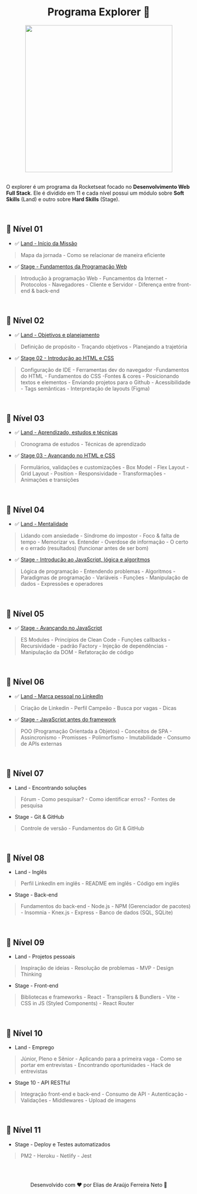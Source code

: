 <h1 align="center">
  Programa Explorer 🚀
</h1>

<div align="center">
    <img src="https://t2.tudocdn.net/572277?w=646&h=284" width="400px" /> 
</div>

<br>

O explorer é um programa da Rocketseat focado no **Desenvolvimento Web Full Stack**. Ele é dividido em 11 e cada nível possui um módulo sobre **Soft Skills** (Land) e outro sobre **Hard Skills** (Stage).

<br>

## 📌 Nível 01

- ✅ [Land - Início da Missão](./nivel01/land01/)

> Mapa da jornada - Como se relacionar de maneira eficiente

- ✅ [Stage - Fundamentos da Programação Web](./nivel01/stage01/)

> Introdução à programação Web - Funcamentos da Internet - Protocolos - Navegadores - Cliente e Servidor - Diferença entre front-end & back-end

<br>

## 📌 Nível 02

- ✅ [Land - Objetivos e planejamento](./nivel02/land02/)

> Definição de propósito - Traçando objetivos - Planejando a trajetória

- ✅ [Stage 02 - Introdução ao HTML e CSS](./nivel02/stage02/)

> Configuração de IDE - Ferramentas dev do navegador -Fundamentos do HTML - Fundamentos do CSS -Fontes & cores - Posicionando textos e elementos - Enviando projetos para o Github - Acessibilidade - Tags semânticas - Interpretação de layouts (Figma)

<br>

## 📌 Nível 03

- ✅ [Land - Aprendizado, estudos e técnicas](./nivel03/land03/)

> Cronograma de estudos - Técnicas de aprendizado

- ✅ [Stage 03 - Avançando no HTML e CSS](./nivel03/stage03/)

> Formulários, validações e customizações - Box Model - Flex Layout - Grid Layout - Position - Responsividade - Transformações - Animações e transições

<br>

## 📌 Nível 04

- ✅ [Land - Mentalidade](./nivel04/land/)

> Lidando com ansiedade - Síndrome do impostor - Foco & falta de tempo - Memorizar vs. Entender - Overdose de informação - O certo e o errado (resultados) (funcionar antes de ser bom)

- ✅ [Stage - Introdução ao JavaScript, lógica e algoritmos](./nivel04/stage/)

> Lógica de programação - Entendendo problemas - Algoritmos - Paradigmas de programação - Variáveis - Funções - Manipulação de dados - Expressões e operadores

<br>

## 📌 Nível 05

- ✅ [Stage - Avançando no JavaScript](./nivel05/stage/)

> ES Modules - Princípios de Clean Code - Funções callbacks - Recursividade - padrão Factory - Injeção de dependências - Manipulação da DOM - Refatoração de código

<br>

## 📌 Nível 06

- ✅ [Land - Marca pessoal no LinkedIn](./nivel06/land/)

> Criação de Linkedin - Perfil Campeão - Busca por vagas - Dicas

- ✅ [Stage - JavaScript antes do framework](./nivel06/stage/)

> POO (Programação Orientada a Objetos) - Conceitos de SPA - Assincronismo - Promisses - Polimorfismo - Imutabilidade - Consumo de APIs externas

<br>

## 📌 Nível 07

- Land - Encontrando soluções

> Fórum - Como pesquisar? - Como identificar erros? - Fontes de pesquisa

- Stage - Git & GitHub

> Controle de versão - Fundamentos do Git & GitHub

<br>

## 📌 Nível 08

- Land - Inglês

> Perfil LinkedIn em inglês - README em inglês - Código em inglês

- Stage - Back-end

> Fundamentos do back-end - Node.js - NPM (Gerenciador de pacotes) - Insomnia - Knex.js - Express - Banco de dados (SQL, SQLite)

<br>

## 📌 Nível 09

- Land - Projetos pessoais

> Inspiração de ideias - Resolução de problemas - MVP - Design Thinking

- Stage - Front-end

> Bibliotecas e frameworks - React - Transpilers & Bundlers - Vite - CSS in JS (Styled Components) - React Router

<br>

## 📌 Nível 10

- Land - Emprego

> Júnior, Pleno e Sênior - Aplicando para a primeira vaga - Como se portar em entrevistas - Encontrando oportunidades - Hack de entrevistas

- Stage 10 - API RESTful

> Integração front-end e back-end - Consumo de API - Autenticação - Validações - Middlewares - Upload de imagens

<br>

## 📌 Nível 11

- Stage - Deploy e Testes automatizados

> PM2 - Heroku - Netlify - Jest

<br>
<br>

<p align="center"> Desenvolvido com ❤ por Elias de Araújo Ferreira Neto 👋<p>
